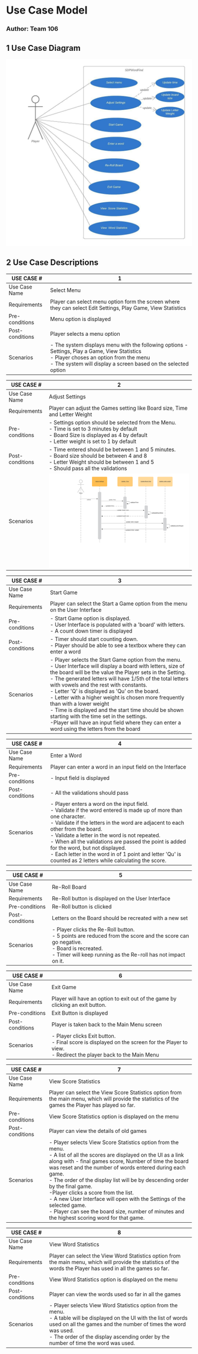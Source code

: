 

# Use Case Model

### **Author**: Team 106





## 1 Use Case Diagram

![](../Docs/images/UseCase.jpeg)



## 2  Use Case Descriptions

| USE CASE  #     | 1                                                            |
| --------------- | ------------------------------------------------------------ |
| Use Case Name   | Select Menu                                                  |
| Requirements    | Player can select menu option form the screen where they can select Edit Settings, Play Game, View Statistics |
| Pre-conditions  | Menu option is displayed                                     |
| Post-conditions | Player selects a menu option                                 |
| Scenarios       | -  The system displays menu with the following options - Settings, Play a Game, View Statistics <br />- Player choses an option from the menu<br />- The system will display a screen based on the selected option |





| USE CASE  #     | 2                                                            |
| --------------- | ------------------------------------------------------------ |
| Use Case Name   | Adjust Settings                                              |
| Requirements    | Player can adjust the Games setting like Board size, Time and Letter Weight |
| Pre-conditions  | - Settings option should be selected from the Menu.<br />- Time is set to 3 minutes by default<br />- Board Size is displayed as 4 by default<br />- Letter weight is set to 1 by default |
| Post-conditions | - Time entered should be between 1 and 5 minutes.<br />- Board size should be between 4 and 8<br />- Letter Weight should be between 1 and 5<br />- Should pass all the validations |
| Scenarios       | <img src="../Docs/images/SequenceDiagram_Settings.png" style="zoom:120%;" /> |





| USE CASE  #     | 3                                                            |
| --------------- | ------------------------------------------------------------ |
| Use Case Name   | Start Game                                                   |
| Requirements    | Player can select the Start a Game option from the menu on  the User Interface |
| Pre-conditions  | - Start  Game option is displayed. <br />- User Interface is populated with a 'board' with letters.<br />- A count down timer is displayed |
| Post-conditions | - Timer should start counting down.<br />- Player should be able to see a textbox where they can enter a word |
| Scenarios       | - Player selects the Start Game option from the menu.<br />- User Interface will display a board with letters, size of the board will be the value the  Player sets in the Setting.<br />- The generated letters will have 1/5th of the total letters with vowels and the rest with constants.<br />- Letter 'Q' is displayed as 'Qu' on the board.<br />- Letter with a higher weight is chosen more frequently than with a lower weight<br />- Time is displayed and the start time should be shown starting with the time set in the settings.<br />-Player will have an input field where they can enter a word using the letters from the board |





| USE CASE  #     | 4                                                            |
| --------------- | ------------------------------------------------------------ |
| Use Case Name   | Enter a Word                                                 |
| Requirements    | Player can enter a word in an input field on the Interface   |
| Pre-conditions  | - Input field is displayed                                   |
| Post-conditions | - All the validations should pass                            |
| Scenarios       | - Player enters a word on the input field.<br />- Validate if the word entered is made up of more than one character. <br />- Validate if the letters in the word are adjacent to each other from the board.<br /> - Validate a letter in the word is not repeated.<br />- When all the validations are passed the point is added for the word, but not displayed.<br />- Each letter in the word in of 1 point and letter 'Qu' is counted as 2 letters while calculating the score. |





| USE CASE  #     | 5                                                            |
| --------------- | ------------------------------------------------------------ |
| Use Case Name   | Re-Roll Board                                                |
| Requirements    | Re-Roll button is displayed on the User Interface            |
| Pre-conditions  | Re-Roll button is clicked                                    |
| Post-conditions | Letters on the Board should be recreated with a new set      |
| Scenarios       | - Player clicks the Re-Roll button.<br />- 5 points are reduced from the score and the score can go negative.<br />- Board is recreated.<br />- Timer will keep running as the Re-roll has not impact on it.<br /> |





| USE CASE  #     | 6                                                            |
| --------------- | ------------------------------------------------------------ |
| Use Case Name   | Exit Game                                                    |
| Requirements    | Player will have an option to exit out of the game by clicking an exit button. |
| Pre-conditions  | Exit Button is displayed                                     |
| Post-conditions | Player is taken back to the Main Menu screen                 |
| Scenarios       | - Player clicks Exit button.<br />- Final score is displayed on the screen for the Player to view.<br />- Redirect the player back to the Main Menu<br /> |





| USE CASE  #     | 7                                                            |
| --------------- | ------------------------------------------------------------ |
| Use Case Name   | View Score Statistics                                        |
| Requirements    | Player can select the View Score Statistics option from the main menu, which will provide the statistics of the games the Player has played so far. |
| Pre-conditions  | View Score Statistics option is displayed on the menu        |
| Post-conditions | Player can view the details of old games                     |
| Scenarios       | - Player selects View Score Statistics option from the menu.<br />- A list of all the scores are displayed on the UI as a link along with - final games score, Number of time the board was reset and the number of words entered during each game.<br />- The order of the display list will be by descending order by the final game.<br />-Player clicks a score from the list.<br />- A new User Interface will open with the Settings of the selected game.<br />- Player can see the board size, number of minutes and the highest scoring word for that game. |





| USE CASE  #     | 8                                                            |
| --------------- | ------------------------------------------------------------ |
| Use Case Name   | View Word Statistics                                         |
| Requirements    | Player can select the View Word Statistics option from the main menu, which will provide the statistics of the words the Player has used in all the games so far. |
| Pre-conditions  | View Word Statistics option is displayed on the menu         |
| Post-conditions | Player can view the words used so far in all the games       |
| Scenarios       | - Player selects View Word Statistics option from the menu.<br />- A table will be displayed on the UI with the list of words used on all the games and the number of times the word was used. <br />- The order of the display ascending order by the number of time the word was used. |

